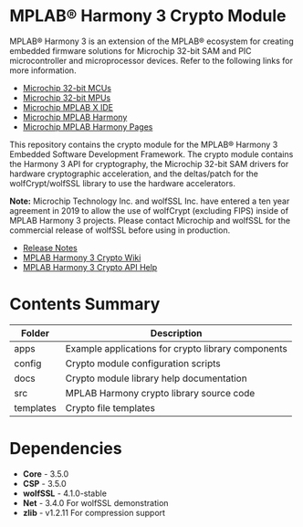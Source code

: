 # MPLAB® Harmony 3 Crypto Module

MPLAB® Harmony 3 is an extension of the MPLAB® ecosystem for creating
embedded firmware solutions for Microchip 32-bit SAM and PIC microcontroller
and microprocessor devices.  Refer to the following links for more information.
 - [Microchip 32-bit MCUs](https://www.microchip.com/design-centers/32-bit)
 - [Microchip 32-bit MPUs](https://www.microchip.com/design-centers/32-bit-mpus)
 - [Microchip MPLAB X IDE](https://www.microchip.com/mplab/mplab-x-ide)
 - [Microchip MPLAB Harmony](https://www.microchip.com/mplab/mplab-harmony)
 - [Microchip MPLAB Harmony Pages](https://microchip-mplab-harmony.github.io/)

This repository contains the crypto module for the MPLAB® Harmony 3 Embedded
Software Development Framework.  The crypto module contains the Harmony 3 API
for cryptography, the Microchip 32-bit SAM drivers for hardware cryptographic
acceleration, and the deltas/patch for the wolfCrypt/wolfSSL library to use
the hardware accelerators.

**Note:** Microchip Technology Inc. and wolfSSL Inc. have entered a ten year
agreement in 2019 to allow the use of wolfCrypt (excluding FIPS) inside of 
MPLAB Harmony 3 projects.  Please contact Microchip and wolfSSL for the
commercial release of wolfSSL before using in production.

 - [Release Notes](./release_notes.md)
 - [MPLAB Harmony 3 Crypto Wiki](https://github.com/Microchip-MPLAB-Harmony/crypto/wiki)
 - [MPLAB Harmony 3 Crypto API Help](https://microchip-mplab-harmony.github.io/crypto)

# Contents Summary

| Folder    | Description                                                |
|-----------|------------------------------------------------------------|
| apps      | Example applications for crypto library components           |
| config    | Crypto module configuration scripts                          |
| docs      | Crypto module library help documentation                     |
| src       | MPLAB Harmony crypto library source code                   |
| templates | Crypto file templates                                      |

# Dependencies
- **Core** - 3.5.0
- **CSP** - 3.5.0
- **wolfSSL** - 4.1.0-stable
- **Net** - 3.4.0 For wolfSSL demonstration
- **zlib** - v1.2.11 For compression support
